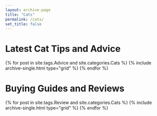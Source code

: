 ```yaml
---
layout: archive-page
title: "Cats"
permalink: /cats/
set_title: false
---
```


<h1 class="cf align-center">Latest Cat Tips and Advice</h1>

  <div class="grid__wrapper">
    {% for post in site.tags.Advice and site.categories.Cats %}
      {% include archive-single.html type="grid" %}
    {% endfor %}
  </div>

<h1 class="cf align-center">Buying Guides and Reviews</h1>

  <div class="grid__wrapper">
    {% for post in site.tags.Review and site.categories.Cats %}
      {% include archive-single.html type="grid" %}
    {% endfor %}
  </div>

